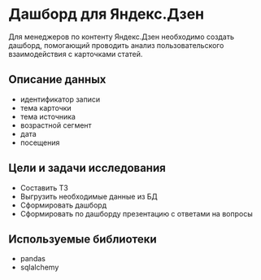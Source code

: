 # Дашборд для Яндекс.Дзен
Для менеджеров по контенту Яндекс.Дзен необходимо создать дашборд, помогающий проводить анализ пользовательского взаимодействия с карточками статей.

## Описание данных
- идентификатор записи
- тема карточки
- тема источника
- возрастной сегмент
- дата
- посещения

## Цели и задачи исследования
- Составить ТЗ
- Выгрузить необходимые данные из БД
- Сформировать дашборд
- Сформировать по дашборду презентацию с ответами на вопросы

## Используемые библиотеки
- pandas
- sqlalchemy
